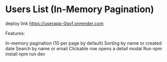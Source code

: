 # Users List (In-Memory Pagination)


deploy link https://userapp-0qvf.onrender.com

Features:

In-memory pagination (10 per page by default)
Sorting by name or created date
Search by name or email
Clickable row opens a detail modal
Run
npm install
npm run dev
